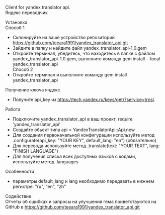 Client for yandex translator api.   
Яндекс переводчик

Установка   
Способ 1  
- Склонируйте на ваше устройство репозиторий https://github.com/teeara1991/yandex_translator_api.git  
- Зайдите в папку и найдите файл yandex_translator_api-1.0.gem  
- Откройте терминал, убедитесь, что находитесь в папке с файлом yandex_translator_api-1.0.gem, 
выполните команду gem install --local yandex_translator_api  
Способ 2  
- Откройте терминал и выполните команду gem install yandex_translator_api

Получение ключа яндекс  
- Получите api_key из https://tech.yandex.ru/keys/get/?service=trnsl.

Работа  
- Подключите yandex_translator_api в ваш проект, require 'yandex_translator_api'  
- Создайте обьект типа api = YandexTranslatorApi::Api.new 
- Для создания первоначальной конфигурации используйте метод  .configurate(api_key: "YOUR KEY", default_lang: "en") (обязательно) 
- Для перевода используйте метод  .translate(text: "YOUR TEXT", lang: "FINISH LANGUAGE")  
- Для получения списка всех доступных языков с кодами, используйте метод  .languages  


Особенности  
- параметры default_lang и lang необходимо передавать в нижнем регистре. "ru", "en", "zh"

Содействие  
Отчеты об ошибках и запросы на улучшения гема приветствуются на GitHub в https://github.com/teeara1991/yandex_translator_api.git
